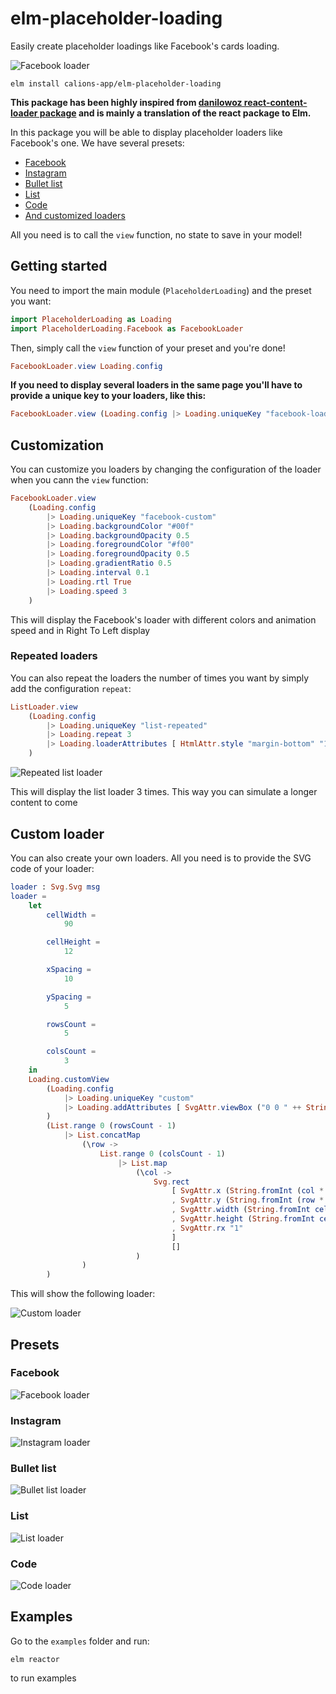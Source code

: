 # elm-placeholder-loading

Easily create placeholder loadings like Facebook's cards loading.

![Facebook loader](https://github.com/calions-app/elm-placeholder-loading/blob/master/facebook-loader.png)

```
elm install calions-app/elm-placeholder-loading
```

**This package has been highly inspired from [danilowoz react-content-loader package](https://github.com/danilowoz/react-content-loader) and is mainly a translation of the react package to Elm.**

In this package you will be able to display placeholder loaders like Facebook's one. We have several presets:
* [Facebook](#preset-facebook)
* [Instagram](#preset-instagram)
* [Bullet list](#preset-bullet-list)
* [List](#preset-list)
* [Code](#preset-code)
* [And customized loaders](#preset-custom)

All you need is to call the `view` function, no state to save in your model!

## Getting started

You need to import the main module (`PlaceholderLoading`) and the preset you want:

```elm
import PlaceholderLoading as Loading
import PlaceholderLoading.Facebook as FacebookLoader
```

Then, simply call the `view` function of your preset and you're done!

```elm
FacebookLoader.view Loading.config
```

**If you need to display several loaders in the same page you'll have to provide a unique key to your loaders, like this:**

```elm
FacebookLoader.view (Loading.config |> Loading.uniqueKey "facebook-loader")
```

## Customization

You can customize you loaders by changing the configuration of the loader when you cann the `view` function:

```elm
FacebookLoader.view 
    (Loading.config 
        |> Loading.uniqueKey "facebook-custom"
        |> Loading.backgroundColor "#00f"
        |> Loading.backgroundOpacity 0.5
        |> Loading.foregroundColor "#f00"
        |> Loading.foregroundOpacity 0.5
        |> Loading.gradientRatio 0.5
        |> Loading.interval 0.1
        |> Loading.rtl True
        |> Loading.speed 3
    )
```

This will display the Facebook's loader with different colors and animation speed and in Right To Left display

### Repeated loaders

You can also repeat the loaders the number of times you want by simply add the configuration `repeat`:

```elm
ListLoader.view
    (Loading.config
        |> Loading.uniqueKey "list-repeated"
        |> Loading.repeat 3
        |> Loading.loaderAttributes [ HtmlAttr.style "margin-bottom" "1rem" ]
    )
```

![Repeated list loader](https://github.com/calions-app/elm-placeholder-loading/blob/master/repeated-list-loader.png)

This will display the list loader 3 times. This way you can simulate a longer content to come

<a id="preset-custom"></a>
## Custom loader

You can also create your own loaders. All you need is to provide the SVG code of your loader:

```elm
loader : Svg.Svg msg
loader =
    let
        cellWidth =
            90

        cellHeight =
            12

        xSpacing =
            10

        ySpacing =
            5

        rowsCount =
            5

        colsCount =
            3
    in
    Loading.customView
        (Loading.config
            |> Loading.uniqueKey "custom"
            |> Loading.addAttributes [ SvgAttr.viewBox ("0 0 " ++ String.fromInt (colsCount * cellWidth + (colsCount - 1) * xSpacing) ++ " " ++ String.fromInt (rowsCount * cellHeight + (rowsCount - 1) * ySpacing)) ]
        )
        (List.range 0 (rowsCount - 1)
            |> List.concatMap
                (\row ->
                    List.range 0 (colsCount - 1)
                        |> List.map
                            (\col ->
                                Svg.rect
                                    [ SvgAttr.x (String.fromInt (col * (cellWidth + xSpacing)))
                                    , SvgAttr.y (String.fromInt (row * (cellHeight + ySpacing)))
                                    , SvgAttr.width (String.fromInt cellWidth)
                                    , SvgAttr.height (String.fromInt cellHeight)
                                    , SvgAttr.rx "1"
                                    ]
                                    []
                            )
                )
        )
```

This will show the following loader:

![Custom loader](https://github.com/calions-app/elm-placeholder-loading/blob/master/custom-loader.png)

## Presets

<a id="preset-facebook"></a>
### Facebook

![Facebook loader](https://github.com/calions-app/elm-placeholder-loading/blob/master/facebook-loader.png)

<a id="preset-instagram"></a>
### Instagram

![Instagram loader](https://github.com/calions-app/elm-placeholder-loading/blob/master/instagram-loader.png)

<a id="preset-bullet-list"></a>
### Bullet list

![Bullet list loader](https://github.com/calions-app/elm-placeholder-loading/blob/master/bullet-list-loader.png)

<a id="preset-list"></a>
### List

![List loader](https://github.com/calions-app/elm-placeholder-loading/blob/master/list-loader.png)

<a id="preset-code"></a>
### Code

![Code loader](https://github.com/calions-app/elm-placeholder-loading/blob/master/code-loader.png)

## Examples

Go to the `examples` folder and run:

```
elm reactor
```

to run examples


